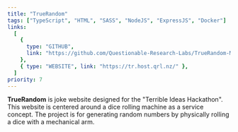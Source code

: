 ```yaml
---
title: "TrueRandom"
tags: ["TypeScript", "HTML", "SASS", "NodeJS", "ExpressJS", "Docker"]
links:
  [
    {
      type: "GITHUB",
      link: "https://github.com/Questionable-Research-Labs/TrueRandom-MainServer",
    },
    { type: "WEBSITE", link: "https://tr.host.qrl.nz/" },
  ]
priority: 7
---
```


**TrueRandom** is joke website designed for the "Terrible Ideas Hackathon". This website is centered around a dice rolling machine as a service concept. The project is for generating random numbers by physically rolling a dice with a mechanical arm.
